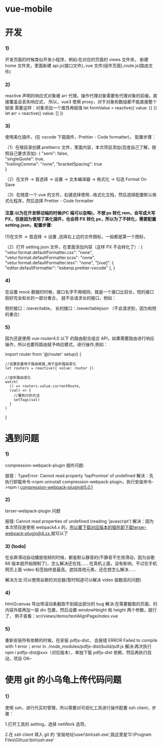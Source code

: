 # vue-mobile

# 开发

### 1)

开发页面的时候类似开发小程序，例如:在对应的页面的 views 文件夹，
新建 home 文件夹，里面新建 api.js(接口文件),.vue 文件(组件页面),route.js(路由文件)

### 2)

reactive 声明的响应式对象被 arr 代理，操作代理对象需要有代理对象的前缀，直接覆盖会丢失响应式，
所以，vue3 使用 proxy，对于对象和数组都不能直接整个赋值 需要这样：对象添加一个属性再赋值
let formValue = reactive({ value: {} })
let arr = reactive({ value: [] })

### 3)

使用美化插件，(在 vscode 下载插件，Prettier - Code formatter)，
配置步骤：

（1）在根目录创建.prettierrc 文件，里面内容，本次项目添加(百度自己了解，按照自己要求添加):
{
"semi": false,  
 "singleQuote": true,  
 "trailingComma": "none",
"bracketSpacing": true  
}

（2）在文件 -> 首选择 -> 设置 -> 文本编译器 -> 格式化 -> 勾选 Format On Save

（3）在随意一个.vue 的文件，右键选择使用...格式化文档，然后选择配置默认格式化程序，然后选择 Prettier - Code formatter

#### 注意:以为在开发移动端的时候(PC 端可以忽略)，不想 px 转化 rem，会写成大写 PX，但是因为使用了美化插件，也会将 PX 转化 px，所以为了不转化，需要配置 setting.json，配置步骤:

(1)在文件 -> 首选择 -> 设置 ,选择右上边的文件图标，一般都是第一个图标，

（2）打开 setting.json 文件，在里面添加内容（这样 PX 不会转化了）:
{
"vetur.format.defaultFormatter.css": "none",
"vetur.format.defaultFormatter.scss": "none",
"vetur.format.defaultFormatter.less": "none",
"[vue]": {
"editor.defaultFormatter": "esbenp.prettier-vscode"
},
}

### 4)

在设置 mock 数据的时候，接口名字不用相同，就是一个接口比较长，短的接口刚好完全和长的一部分重合，
就不会请求长的接口，例如：

短的接口：/sever/table，
长的接口：/sever/tablejson （不会请求到，因为和短的重合）

### 5)

因为还是使用 vue-router4.0 以下 的路由配合组合 API，如果需要路由进行响应操作，所以也要将路由赋予响应模式，进行操作,例如：

import router from '@/router'
setup() {

    //设置变量用于路由赋值,用于监听路由变化
    let routers = reactive({ value: router })

    //监听路由变化
    watch(
      () => routers.value.currentRoute,
      (val) => {
        //要执行的方法
        setTags(val)
      }
    )

}

# 遇到问题

### 1)

compression-webpack-plugin 插件问题:

报错：TypeError: Cannot read property ‘tapPromise‘ of undefined
解决：先执行卸载命令->npm uninstall compression-webpack-plugin，执行安装命令->npm i compression-webpack-plugin@5.0.1

### 2)

terser-webpack-plugin 问题

报错: Cannot read properties of undefined (reading 'javascript')
解决：因为本次项目是使用 webpack4.x 的，所以要下载对应版本的插件即下载terser-webpack-plugin@4.xx,就可以了

### 3) (todo)

在全屏滑动自动播放视频的时候，都是默认静音的(不静音不生效滑动，因为谷歌 66 版本就开始限制了)，怎么解决还在找......
在真机上面，没有影响，不过在手机网页上面 video 标签始终是最高，遮挡其他元素，还在想怎么解决......

解决方法:可以使用谷歌的浏览器(暂时知道可以解决 video 层数高的问题)

### 4)

html2canvas 导出带滚动条截取不到超出部分的 bug
解决:在需要截取的页面，的内容外框再加一层 div 包裹，然后设置 windowHeight 和 height 两个参数，就行了，
例子查看：scr/views/demo/textAlignPage/index.vue

### 5)

重新安装所有依赖的时候，在安装 pdfjs-dist，
会报错 ERROR Failed to compile with 1 error；error in ./node_modules/pdfjs-dist/build/pdf.js
解决:再次执行 npm i pdfjs-dist@xxx（对应版本），单独下载 pdfjs-dist 依赖，然后再执行启动，项目 OK~

# 使用 git 的小乌龟上传代码问题

### 1）

使用 ssh，进行代买的管理，所以需要对可视化工具进行操作配置 ssh client，步骤：

1.打开工具的 setting，选择 netWork 选项，

2.在 ssh client 填入 git 的 '安装地址\user\bin\ssh.exe',我这里是‘D:\Program Files\Git\usr\bin\ssh.exe’
